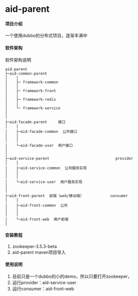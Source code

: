 # aid-parent

#### 项目介绍
一个使用dubbo的分布式项目，逐渐丰满中


#### 软件架构
软件架构说明
```
aid-parent
├─aid-common-parent    
│    │ 
│    ├─ framework-common  
│    │  
│    ├─ framework-front  
│    │  
│    ├─ framework-redis
│    │  
│    └─ framework-service
│ 
│ 
├─aid-facade-parent     接口
│    │ 
│    ├─aid-facade-common  公共接口
│    │    
│    │ 
│    └─aid-facade-user  用户接口
│       
│ 
├─aid-service-parent                              provider
│    │ 
│    ├─aid-service-common  公共服务实现
│    │    
│    │ 
│    └─aid-service-user  用户服务实现
│    
│    
├─aid-front-parent  前端（web/移动端）            consumer
│    │ 
│    ├─aid-front-common  公共
│    │    
│    │ 
│    └─aid-front-web  用户前端
│
```



#### 安装教程

1. zookeeper-3.5.3-beta
2. aid-parent maven项目导入


#### 使用说明

1. 目前只是一个dubbo的小的demo，所以只要打开zookeeper，
2. 运行provider：aid-service-user
3. 运行consumer：aid-front-web



